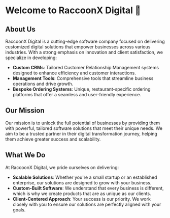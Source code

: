 <!--
**raccoonx-digital/raccoonx-digital** is a ✨ _special_ ✨ repository because its `README.md` (this file) appears on your GitHub profile.

## Get In Touch
Interested in collaborating with us? Want to learn more about how we can help your business thrive? Feel free to reach out!

- **Website**: [RaccoonX Digital](https://raccoonxdigital.com)
- **Email**: info@raccoonxdigital.com
- **LinkedIn**: [Connect with us](https://linkedin.com/company/raccoonxdigital)

-->

# Welcome to RaccoonX Digital 👋

## About Us
RaccoonX Digital is a cutting-edge software company focused on delivering customized digital solutions that empower businesses across various industries. With a strong emphasis on innovation and client satisfaction, we specialize in developing:

- **Custom CRMs**: Tailored Customer Relationship Management systems designed to enhance efficiency and customer interactions.
- **Management Tools**: Comprehensive tools that streamline business operations and drive growth.
- **Bespoke Ordering Systems**: Unique, restaurant-specific ordering platforms that offer a seamless and user-friendly experience.

## Our Mission
Our mission is to unlock the full potential of businesses by providing them with powerful, tailored software solutions that meet their unique needs. We aim to be a trusted partner in their digital transformation journey, helping them achieve greater success and scalability.

## What We Do
At RaccoonX Digital, we pride ourselves on delivering:
- **Scalable Solutions**: Whether you're a small startup or an established enterprise, our solutions are designed to grow with your business.
- **Custom-Built Software**: We understand that every business is different, which is why we create products that are as unique as our clients.
- **Client-Centered Approach**: Your success is our priority. We work closely with you to ensure our solutions are perfectly aligned with your goals.

